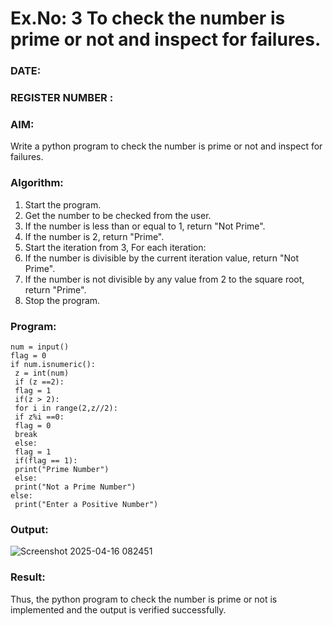 # Ex.No: 3 To check the number is prime or not and inspect for failures.
 
### DATE:                                                                            
### REGISTER NUMBER : 
### AIM: 
Write a python program to check the number is prime or not and inspect for failures.
 
### Algorithm:
1. Start the program.
2. Get the number to be checked from the user.
3. If the number is less than or equal to 1, return "Not Prime".
4. If the number is 2, return "Prime".
5. Start the iteration from 3, For each iteration:
6. If the number is divisible by the current iteration value, return "Not Prime".
7. If the number is not divisible by any value from 2 to the square root, return "Prime".
8. Stop the program.

### Program:
```
num = input() 
flag = 0 
if num.isnumeric(): 
 z = int(num) 
 if (z ==2): 
 flag = 1 
 if(z > 2): 
 for i in range(2,z//2): 
 if z%i ==0: 
 flag = 0 
 break 
 else: 
 flag = 1 
 if(flag == 1): 
 print("Prime Number") 
 else: 
 print("Not a Prime Number") 
else: 
 print("Enter a Positive Number")
```




### Output:
![Screenshot 2025-04-16 082451](https://github.com/user-attachments/assets/320073cd-121b-44c5-9074-c2f3bc464e86)





### Result:
Thus, the python program to check the number is prime or not is implemented and the output is verified successfully.
